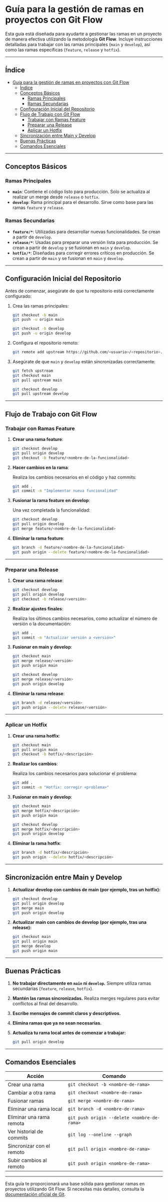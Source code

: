 # Guía para la gestión de ramas en proyectos con Git Flow

Esta guía está diseñada para ayudarte a gestionar las ramas en un proyecto de manera efectiva utilizando la metodología **Git Flow**. Incluye instrucciones detalladas para trabajar con las ramas principales (`main` y `develop`), así como las ramas específicas (`feature`, `release` y `hotfix`).

---

## Índice

- [Guía para la gestión de ramas en proyectos con Git Flow](#guía-para-la-gestión-de-ramas-en-proyectos-con-git-flow)
  - [Índice](#índice)
  - [Conceptos Básicos](#conceptos-básicos)
    - [Ramas Principales](#ramas-principales)
    - [Ramas Secundarias](#ramas-secundarias)
  - [Configuración Inicial del Repositorio](#configuración-inicial-del-repositorio)
  - [Flujo de Trabajo con Git Flow](#flujo-de-trabajo-con-git-flow)
    - [Trabajar con Ramas Feature](#trabajar-con-ramas-feature)
    - [Preparar una Release](#preparar-una-release)
    - [Aplicar un Hotfix](#aplicar-un-hotfix)
  - [Sincronización entre Main y Develop](#sincronización-entre-main-y-develop)
  - [Buenas Prácticas](#buenas-prácticas)
  - [Comandos Esenciales](#comandos-esenciales)

---

## Conceptos Básicos

### Ramas Principales

- **`main`**: Contiene el código listo para producción. Solo se actualiza al realizar un merge desde `release` o `hotfix`.
- **`develop`**: Rama principal para el desarrollo. Sirve como base para las ramas `feature` y `release`.

### Ramas Secundarias

- **`feature/*`**: Utilizadas para desarrollar nuevas funcionalidades. Se crean a partir de `develop`.
- **`release/*`**: Usadas para preparar una versión lista para producción. Se crean a partir de `develop` y se fusionan en `main` y `develop`.
- **`hotfix/*`**: Diseñadas para corregir errores críticos en producción. Se crean a partir de `main` y se fusionan en `main` y `develop`.

---

## Configuración Inicial del Repositorio

Antes de comenzar, asegúrate de que tu repositorio está correctamente configurado:

1. Crea las ramas principales:

   ```bash
   git checkout -b main
   git push -u origin main

   git checkout -b develop
   git push -u origin develop
   ```

2. Configura el repositorio remoto:

   ```bash
   git remote add upstream https://github.com/<usuario>/<repositorio>.git
   ```

3. Asegúrate de que `main` y `develop` están sincronizadas correctamente:

   ```bash
   git fetch upstream
   git checkout main
   git pull upstream main

   git checkout develop
   git pull upstream develop
   ```

---

## Flujo de Trabajo con Git Flow

### Trabajar con Ramas Feature

1. **Crear una rama feature**:

   ```bash
   git checkout develop
   git pull origin develop
   git checkout -b feature/<nombre-de-la-funcionalidad>
   ```

2. **Hacer cambios en la rama**:

   Realiza los cambios necesarios en el código y haz commits:

   ```bash
   git add .
   git commit -m "Implementar nueva funcionalidad"
   ```

3. **Fusionar la rama feature en develop**:

   Una vez completada la funcionalidad:

   ```bash
   git checkout develop
   git pull origin develop
   git merge feature/<nombre-de-la-funcionalidad>
   ```

4. **Eliminar la rama feature**:

   ```bash
   git branch -d feature/<nombre-de-la-funcionalidad>
   git push origin --delete feature/<nombre-de-la-funcionalidad>
   ```

---

### Preparar una Release

1. **Crear una rama release**:

   ```bash
   git checkout develop
   git pull origin develop
   git checkout -b release/<versión>
   ```

2. **Realizar ajustes finales**:

   Realiza los últimos cambios necesarios, como actualizar el número de versión o la documentación:

   ```bash
   git add .
   git commit -m "Actualizar versión a <versión>"
   ```

3. **Fusionar en main y develop**:

   ```bash
   git checkout main
   git merge release/<versión>
   git push origin main

   git checkout develop
   git merge release/<versión>
   git push origin develop
   ```

4. **Eliminar la rama release**:

   ```bash
   git branch -d release/<versión>
   git push origin --delete release/<versión>
   ```

---

### Aplicar un Hotfix

1. **Crear una rama hotfix**:

   ```bash
   git checkout main
   git pull origin main
   git checkout -b hotfix/<descripción>
   ```

2. **Realizar los cambios**:

   Realiza los cambios necesarios para solucionar el problema:

   ```bash
   git add .
   git commit -m "Hotfix: corregir <problema>"
   ```

3. **Fusionar en main y develop**:

   ```bash
   git checkout main
   git merge hotfix/<descripción>
   git push origin main

   git checkout develop
   git merge hotfix/<descripción>
   git push origin develop
   ```

4. **Eliminar la rama hotfix**:

   ```bash
   git branch -d hotfix/<descripción>
   git push origin --delete hotfix/<descripción>
   ```

---

## Sincronización entre Main y Develop

1. **Actualizar develop con cambios de main (por ejemplo, tras un hotfix):**

   ```bash
   git checkout develop
   git pull origin develop
   git merge main
   git push origin develop
   ```

2. **Actualizar main con cambios de develop (por ejemplo, tras una release):**

   ```bash
   git checkout main
   git pull origin main
   git merge develop
   git push origin main
   ```

---

## Buenas Prácticas

1. **No trabajar directamente en `main` ni `develop`.**
   Siempre utiliza ramas secundarias (`feature`, `release`, `hotfix`).

2. **Mantén las ramas sincronizadas.**
   Realiza merges regulares para evitar conflictos al final del desarrollo.

3. **Escribe mensajes de commit claros y descriptivos.**

4. **Elimina ramas que ya no sean necesarias.**

5. **Actualiza tu rama local antes de comenzar a trabajar:**

   ```bash
   git pull origin develop
   ```

---

## Comandos Esenciales

| Acción                       | Comando                                                                 |
|-------------------------------|-------------------------------------------------------------------------|
| Crear una rama                | `git checkout -b <nombre-de-rama>`                                      |
| Cambiar a otra rama           | `git checkout <nombre-de-rama>`                                         |
| Fusionar ramas                | `git merge <nombre-de-rama>`                                            |
| Eliminar una rama local       | `git branch -d <nombre-de-rama>`                                        |
| Eliminar una rama remota      | `git push origin --delete <nombre-de-rama>`                             |
| Ver historial de commits      | `git log --oneline --graph`                                             |
| Sincronizar con el remoto     | `git pull origin <nombre-de-rama>`                                      |
| Subir cambios al remoto       | `git push origin <nombre-de-rama>`                                      |

---

Esta guía te proporcionará una base sólida para gestionar ramas en proyectos utilizando Git Flow. Si necesitas más detalles, consulta la [documentación oficial de Git](https://git-scm.com/doc).

